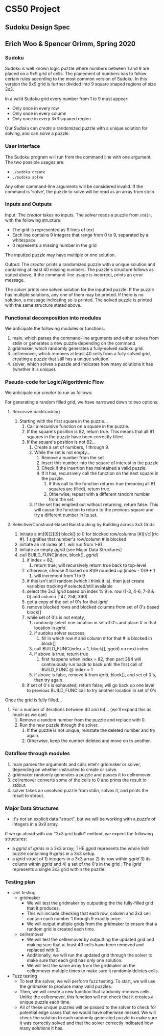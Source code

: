 # CS50 Project
## Sudoku Design Spec
## Erich Woo & Spencer Grimm, Spring 2020

### Sudoku

Sudoku is well known logic puzzle where numbers between 1 and 9 are placed on a 9x9 grid of cells. The placement of numbers has to follow certain rules according to the most common version of Sudoku. In this version the 9x9 grid is further divided into 9 square shaped regions of size 3x3.

In a valid Sudoku grid every number from 1 to 9 must appear:

* Only once in every row
* Only once in every column
* Only once in every 3x3 squared region

Our *Sudoku* can *create* a randomized puzzle with a unique solution for solving, and can *solve* a puzzle.

### User Interface

The Sudoku program will run from the command line with one argument. The two possible usages are:
 * `./sudoku create`
 * `./sudoku solve`

Any other command-line arguments will be considered invalid.
If the command is 'solve', the puzzle to solve will be read as an array from stdin.

### Inputs and Outputs

Input: The *creator* takes no inputs. The *solver* reads a puzzle from `stdin`, with the following structure:

* The grid is represented as 9 lines of text
* Each line contains 9 integers that range from 0 to 9, separated by a whitespace
* 0 represents a missing number in the grid

The inputted puzzle may have multiple or one solution.

Output: The *creator* prints a randomized puzzle with a unique solution and containing at least 40 missing numbers. The puzzle's structure follows as stated above. If the command-line usage is incorrect, prints an error message.

The *solver* prints one solved solution for the inputted puzzle. If the puzzle has multiple solutions, any one of them may be printed. If there is no solution, a message indicating so is printed. The solved puzzle is printed with the same structure stated above. 

### Functional decomposition into modules

We anticipate the following modules or functions:
  1. main, which parses the command-line arguments and either solves from stdin or generates a new puzzle depending on the command.
  2. gridmaker, which randomly generates a fully-solved sudoku grid.
  3. cellremover, which removes at least 40 cells from a fully solved grid, creating a puzzle that still has a unique solution.
  4. solver, which solves a puzzle and indicates how many solutions it has (whether it is unique).

### Pseudo-code for Logic/Algorithmic Flow

We anticipate our *creator* to run as follows:

For generating a random filled grid, we have narrowed down to two options:

 1. Recursive backtracking
    1. Starting with the first square in the puzzle...
       1. Call a recursive function on a square in the puzzle.
       2. If the square's position is 82, return true. This means that all 81 squares in the puzzle have been correctly filled.
       3. If the square's position is not 82...
          1. Create a set of numbers, 1 through 9.
          2. While the set is not empty...
             1. Remove a number from the set
             2. Insert this number into the square of interest in the puzzle
             3. Check if the insertion has maintained a valid puzzle.
             4. If it has, recursively call the function on the next square in the puzzle.
                1. If this call to the function returns true (meaning all 81 squares are filled), return true.
                2. Otherwise, repeat with a different random number from the set.
          3. If the set has emptied out without returning, return false. This will cause the function to return to the previous square and try a different number in its set.

 2. Selective/Constraint-Based Backtracking by Building across 3x3 Grids
     1. initiate a int[9][2][9] block[] to 0 for blocked row/columns [#][r/c][r/c #]. 1 signifies that number's row/column # is blocked
     2. initiate an int index at 1, will run from 1-81
     3. initiate an empty *ggrid* (see Major Data Structures)
     4. call BUILD_FUNC(index, block[], *ggrid*)
         1. if index = 82,
       	     1. return true; will recursively return true back to top-level
         2. otherwise, choose # based on 81/9 rounded up (index - 1)/9 + 1
       	     1. will increment from 1 to 9
	      2. if this isn't still random (which I think it is), then just create variables tracking # selected/still available
         3. select the 3x3 *igrid* based on index % 9 ie. row (1-3, 4-6, 7-8 & 0) and column (147, 258, 360)
         4. get a copy of the set of 0's for that *igrid*
         5. remove blocked rows and blocked columns from set of 0's based block[]
         6. while set of 0's is not empty,
       	     1. randomly select one location in set of 0's and place # in that location in *igrid*.
       	     2. if sudoku solver success,
       	         1. fill in which row # and column # for that # is blocked in block[]
	     	 2. call BUILD_FUNC(index + 1, block[], *ggrid*) on next index
	     	 3. if above is true, return true
	     	     1. first happens when index = 82, then part 3&4 will continuously run back to back until the first call of BUILD_FUNC @ index = 1
	     	 4. if above is false, remove # from *igrid*, block[], and set of 0's, then try again.
         7. if set of 0's is exhausted, return false; will go back up one level to previous BUILD_FUNC call to try another location in set of 0's
       
Once the grid is fully filled...
   1. For a number of iterations between 40 and 64... (we'll expand this as much as we can)
      1. Remove a random number from the puzzle and replace with 0.
      2. Run the new puzzle through the solver.
      	 1. If the puzzle is not unique, reinstate the deleted number and try again.
         2. Otherwise, keep the number deleted and move on to another.

### Dataflow through modules
  1. main parses the arguments and calls eitehr gridmaker or solver, depending on whether instructed to create or solve.
  2. gridmaker randomly generates a puzzle and passes it to cellremover.
  3. cellremover converts some of the cells to 0 and prints the result to stdout.
  4. solver takes an unsolved puzzle from stdin, solves it, and prints the result to stdout. 

### Major Data Structures

* It's not an explicit data "struct", but we will be working with a *puzzle* of integers in a 9x9 array.

If we go ahead with our "3x3 grid build* method, we expect the following structures:

* a *ggrid* of *igrid*s in a 3x3 array; THE *ggrid* represents the whole 9x9 puzzle containing 9 *igrid*s in a 3x3 setup.
* a *igrid* struct of 1) integers in a 3x3 array 2) its row within *ggrid* 3) its column within *ggrid* and 4) a set of the 0's in the grid ; The *igrid* represents a single 3x3 grid within the puzzle. 

### Testing plan
* Unit testing
  * gridmaker
    * We will test the gridmaker by outputting the the fully-filled grid that it produces.
    * This will include checking that each row, column and 3x3 cell contain each number 1 through 9 exactly once.
    * We will output multiple grids from the gridmaker to ensure that a random grid is created each time. 
  * cellremover
    * We will test the cellremover by outputting the updated grid and making sure that at least 40 cells have been removed and replaced with 0. 
    * Additionally, we will run the updated grid through the solver to make sure that each grid has only one solution.
    * We will test the same array from the gridmaker on the cellremover multiple times to make sure it randomly deletes cells.
* Fuzz testing
  * To test the solver, we will perform fuzz testing. To start, we will use the gridmaker to produce many valid puzzles.
  * Then, we will create a new function that randomly removes cells. Unlike the cellremover, this function will not check that it creates a unique puzzle each time. 
  * All of these unique puzzles will be passed to the solver to check for potential edge cases that we would have otherwise missed. We will check the solution to each randomly generated puzzle to make sure it was correctly solved and that the solver correctly indicated how many solutions it has. 

